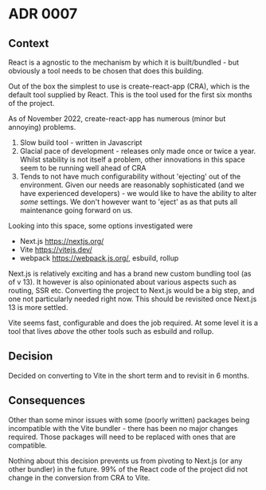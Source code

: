 # ADR 0007

## Context

React is a agnostic to the mechanism by which it is built/bundled - but
obviously a tool needs to be chosen that does this building.

Out of the box the simplest to use is create-react-app (CRA), which is
the default tool supplied by React. This is the tool used for the first six
months of the project.

As of November 2022, create-react-app has numerous (minor but annoying) problems.

1. Slow build tool - written in Javascript
2. Glacial pace of development - releases only made once or twice a year. Whilst stability
   is not itself a problem, other innovations in this space seem to be running well ahead
   of CRA
3. Tends to not have much configurability without 'ejecting' out of the environment. Given
   our needs are reasonably sophisticated (and we have experienced developers) - we would
   like to have the ability to alter _some_ settings. We don't however want to 'eject' as
   as that puts all maintenance going forward on us.

Looking into this space, some options investigated were

- Next.js https://nextjs.org/
- Vite https://vitejs.dev/
- webpack https://webpack.js.org/, esbuild, rollup

Next.js is relatively exciting and has a brand new custom bundling tool (as of v 13). It however
is also opinionated about various aspects such as routing, SSR etc. Converting the project
to Next.js would be a big step, and one not particularly needed right now. This should
be revisited once Next.js 13 is more settled.

Vite seems fast, configurable and does the job required. At some level it is a tool that
lives _above_ the other tools such as esbuild and rollup.

## Decision

Decided on converting to Vite in the short term and to revisit in 6 months.

## Consequences

Other than some minor issues with some (poorly written) packages being incompatible
with the Vite bundler - there has been no major changes required. Those packages
will need to be replaced with ones that are compatible.

Nothing about this decision prevents us from pivoting to Next.js (or any other bundler)
in the future. 99% of the React code of the project did not change in the conversion
from CRA to Vite.
